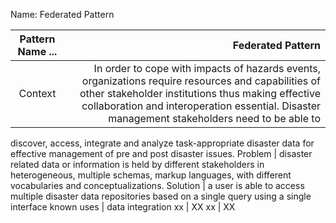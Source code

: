 Name: Federated Pattern



Pattern Name ... | Federated Pattern
:------:|-------------------:
Context|In order to cope with impacts of hazards events, organizations require resources and capabilities of other stakeholder institutions thus making effective collaboration and interoperation essential. Disaster management stakeholders  need to be able to
discover, access, integrate and analyze task-appropriate disaster data for effective management of pre and post disaster issues. 
Problem  | disaster related data or information is held by different stakeholders in heterogeneous, multiple schemas, markup languages,
with different vocabularies and conceptualizations.
Solution | a user is able to access multiple disaster data repositories based on a single query using a single interface
known uses | data integration
xx | XX
xx  | XX
